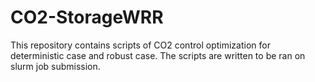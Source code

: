 # CO2-StorageWRR
This repository contains scripts of CO2 control optimization for deterministic case and robust case.
The scripts are written to be ran on slurm job submission.

